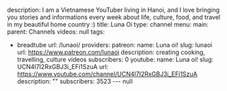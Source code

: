 description: I am a Vietnamese YouTuber living in Hanoi, and I love bringing you stories
  and informations every week about life, culture, food, and travel in my beautiful
  home country :)
title: Luna Oi
type: channel
menu:
  main:
    parent: Channels
videos: null
tags:
- breadtube
url: /lunaoi/
providers:
  patreon:
    name: Luna oi!
    slug: lunaoi
    url: https://www.patreon.com/lunaoi
    description: creating cooking, travelling, culture videos
    subscribers: 0
  youtube:
    name: Luna oi!
    slug: UCN4l7I2RxGBJ3i_EFi1SzuA
    url: https://www.youtube.com/channel/UCN4l7I2RxGBJ3i_EFi1SzuA
    description: ""
    subscribers: 3523
--- null
